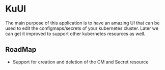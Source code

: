 # KuUI
The main purpose of this application is to have an amazing UI that can be used to edit the configmaps/secrets of your kubernetes cluster. 
Later we can get it improved to support other kubernetes resources as well.

## RoadMap

* Support for creation and deletion of the CM and Secret resource